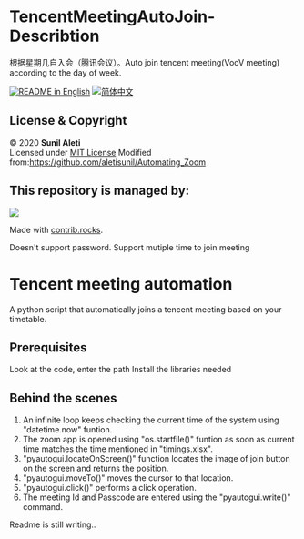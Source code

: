 # TencentMeetingAutoJoin-Describtion
根据星期几自入会（腾讯会议）。Auto join tencent meeting(VooV meeting) according to the day of week.


<a href="./readme/Englsih.md"><img alt="README in English" src="https://img.shields.io/badge/English-lightgrey"></a>
<a href="./readme/Chinese.md"><img alt="简体中文" src="https://img.shields.io/badge/简体中文-lightgrey"></a>

## License & Copyright

© 2020 <b>Sunil Aleti</b><br>
Licensed under <a href="https://github.com/aletisunil/Automating_Zoom/blob/master/LICENSE">MIT License</a>
Modified from:https://github.com/aletisunil/Automating_Zoom

## This repository is managed by:
<a href="https://github.com/Sam-SSTU/TencentMeetingAutoJoin/graphs/contributors">
  <img src="https://contrib.rocks/image?repo=Sam-SSTU/TencentMeetingAutoJoin" />
</a>

Made with [contrib.rocks](https://contrib.rocks).



Doesn't support password. Support mutiple time to join meeting



# Tencent meeting automation
A python script that automatically joins a tencent meeting based on your timetable.

## Prerequisites

Look at the code, enter the path
Install the libraries needed

## Behind the scenes

<ol>
<li>An infinite loop keeps checking the current time of the system using "datetime.now" funtion.</li>
<li>The zoom app is opened using "os.startfile()" funtion as soon as current time matches the time mentioned in "timings.xlsx".</li>
<li>"pyautogui.locateOnScreen()" function locates the image of join button on the screen and returns the position.</li>
<li>"pyautogui.moveTo()" moves the cursor to that location.</li>
<li>"pyautogui.click()" performs a click operation.</li>
<li>The meeting Id and Passcode are entered using the "pyautogui.write()" command.</li>
</ol>



Readme is still writing..

